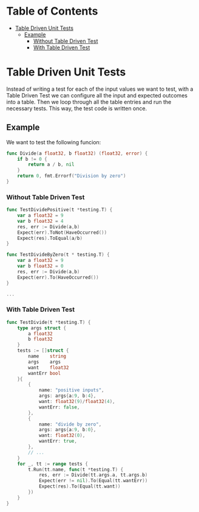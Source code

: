 # Table of Contents

<!-- toc -->

- [Table Driven Unit Tests](#table-driven-unit-tests)
  * [Example](#example)
    + [Without Table Driven Test](#without-table-driven-test)
    + [With Table Driven Test](#with-table-driven-test)

<!-- tocstop -->

# Table Driven Unit Tests

Instead of writing a test for each of the input values we want to test, with a Table Driven Test we can configure all the input and expected outcomes into a table.
Then we loop through all the table entries and run the necessary tests. This way, the test code is written once.

## Example

We want to test the following funcion:
```go
func Divide(a float32, b float32) (float32, error) {
    if b != 0 {
        return a / b, nil
    }
    return 0, fmt.Errorf("Division by zero")
}
```

### Without Table Driven Test
```go
func TestDividePositive(t *testing.T) {
    var a float32 = 9
    var b float32 = 4
    res, err := Divide(a,b)
    Expect(err).ToNot(HaveOccurred())
    Expect(res).ToEqual(a/b)
}

func TestDivideByZero(t * testing.T) {
    var a float32 = 9
    var b float32 = 0
    res, err := Divide(a,b)
    Expect(err).To(HaveOccurred())
}

...
```

### With Table Driven Test
```go
func TestDivide(t *testing.T) {
	type args struct {
        a float32
        b float32
    }
	tests := []struct {
        name    string
        args    args
        want    float32
        wantErr bool
    }{
        {
            name: "positive inputs",
            args: args{a:9, b:4},
            want: float32(9)/float32(4),
            wantErr: false,
        },
		{
            name: "divide by zero",
            args: args{a:9, b:0},
            want: float32(0),
            wantErr: true,
        },
		// ...
    }
    for _, tt := range tests {
        t.Run(tt.name, func(t *testing.T) {
            res, err := Divide(tt.args.a, tt.args.b)
            Expect(err != nil).To(Equal(tt.wantErr))
            Expect(res).To(Equal(tt.want))
        })	
    }
}
```
